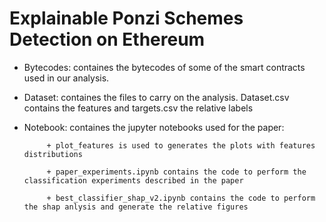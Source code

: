 # Explainable Ponzi Schemes Detection on Ethereum

- Bytecodes: containes the bytecodes of some of the smart contracts used in our analysis. 

- Dataset: containes the files to carry on the analysis. Dataset.csv contains the features and targets.csv the relative labels

- Notebook: containes the jupyter notebooks used for the paper: 
           
           + plot_features is used to generates the plots with features distributions
           
           + paper_experiments.ipynb contains the code to perform the classification experiments described in the paper
           
           + best_classifier_shap_v2.ipynb contains the code to perform the shap anlysis and generate the relative figures

